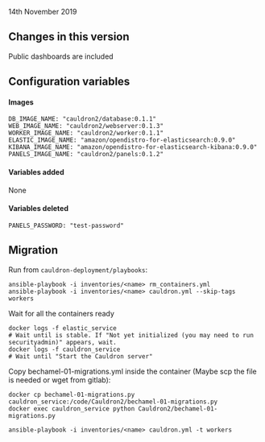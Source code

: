14th November 2019


## Changes in this version
Public dashboards are included


## Configuration variables

#### Images
```
DB_IMAGE_NAME: "cauldron2/database:0.1.1"
WEB_IMAGE_NAME: "cauldron2/webserver:0.1.3"
WORKER_IMAGE_NAME: "cauldron2/worker:0.1.1"
ELASTIC_IMAGE_NAME: "amazon/opendistro-for-elasticsearch:0.9.0"
KIBANA_IMAGE_NAME: "amazon/opendistro-for-elasticsearch-kibana:0.9.0"
PANELS_IMAGE_NAME: "cauldron2/panels:0.1.2"
```
#### Variables added
None

#### Variables deleted
```
PANELS_PASSWORD: "test-password"
```

## Migration
Run from `cauldron-deployment/playbooks`:
```
ansible-playbook -i inventories/<name> rm_containers.yml
ansible-playbook -i inventories/<name> cauldron.yml --skip-tags workers
```

Wait for all the containers ready
```
docker logs -f elastic_service 
# Wait until is stable. If "Not yet initialized (you may need to run securityadmin)" appears, wait.
docker logs -f cauldron_service 
# Wait until "Start the Cauldron server"
```

Copy bechamel-01-migrations.yml inside the container (Maybe scp the file is needed or wget from gitlab):
```
docker cp bechamel-01-migrations.py cauldron_service:/code/Cauldron2/bechamel-01-migrations.py
docker exec cauldron_service python Cauldron2/bechamel-01-migrations.py
```

```
ansible-playbook -i inventories/<name> cauldron.yml -t workers
```
